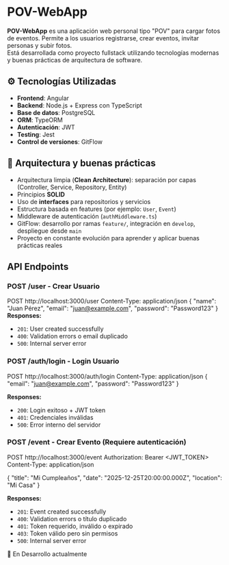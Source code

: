 # POV-WebApp

**POV-WebApp** es una aplicación web personal tipo "POV" para cargar fotos de eventos. Permite a los usuarios registrarse, crear eventos, invitar personas y subir fotos.  
Está desarrollada como proyecto fullstack utilizando tecnologías modernas y buenas prácticas de arquitectura de software.

## ⚙️ Tecnologías Utilizadas

- **Frontend**: Angular  
- **Backend**: Node.js + Express con TypeScript  
- **Base de datos**: PostgreSQL  
- **ORM**: TypeORM  
- **Autenticación**: JWT  
- **Testing**: Jest  
- **Control de versiones**: GitFlow

## 🧠 Arquitectura y buenas prácticas

- Arquitectura limpia (**Clean Architecture**): separación por capas (Controller, Service, Repository, Entity)
- Principios **SOLID**
- Uso de **interfaces** para repositorios y servicios
- Estructura basada en features (por ejemplo: `User`, `Event`)
- Middleware de autenticación (`authMiddleware.ts`)
- GitFlow: desarrollo por ramas `feature/`, integración en `develop`, despliegue desde `main`
- Proyecto en constante evolución para aprender y aplicar buenas prácticas reales

## API Endpoints
### **POST /user** - Crear Usuario
POST http://localhost:3000/user
Content-Type: application/json
{
  "name": "Juan Pérez",
  "email": "juan@example.com", 
  "password": "Password123"
}
**Responses:**
- `201`: User created successfully
- `400`: Validation errors o email duplicado
- `500`: Internal server error

### **POST /auth/login** - Login Usuario
POST http://localhost:3000/auth/login
Content-Type: application/json
{
  "email": "juan@example.com", 
  "password": "Password123"
}

**Responses:**
- `200`: Login exitoso + JWT token
- `401`: Credenciales inválidas
- `500`: Error interno del servidor

### **POST /event** - Crear Evento (Requiere autenticación)
POST http://localhost:3000/event
Authorization: Bearer <JWT_TOKEN>
Content-Type: application/json

{
  "title": "Mi Cumpleaños",
  "date": "2025-12-25T20:00:00.000Z",
  "location": "Mi Casa"
}

**Responses:**
- `201`: Event created successfully
- `400`: Validation errors o título duplicado
- `401`: Token requerido, inválido o expirado
- `403`: Token válido pero sin permisos
- `500`: Internal server error

🚧 En Desarrollo actualmente